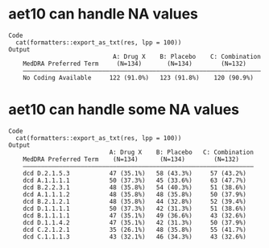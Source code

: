 # aet10 can handle NA values

    Code
      cat(formatters::export_as_txt(res, lpp = 100))
    Output
                                 A: Drug X    B: Placebo    C: Combination
        MedDRA Preferred Term     (N=134)       (N=134)        (N=132)    
        ——————————————————————————————————————————————————————————————————
        No Coding Available     122 (91.0%)   123 (91.8%)    120 (90.9%)  

# aet10 can handle some NA values

    Code
      cat(formatters::export_as_txt(res, lpp = 100))
    Output
                                A: Drug X    B: Placebo   C: Combination
        MedDRA Preferred Term    (N=134)      (N=134)        (N=132)    
        ————————————————————————————————————————————————————————————————
        dcd D.2.1.5.3           47 (35.1%)   58 (43.3%)     57 (43.2%)  
        dcd A.1.1.1.1           50 (37.3%)   45 (33.6%)     63 (47.7%)  
        dcd B.2.2.3.1           48 (35.8%)   54 (40.3%)     51 (38.6%)  
        dcd A.1.1.1.2           48 (35.8%)   48 (35.8%)     50 (37.9%)  
        dcd B.2.1.2.1           48 (35.8%)   44 (32.8%)     52 (39.4%)  
        dcd D.1.1.1.1           50 (37.3%)   42 (31.3%)     51 (38.6%)  
        dcd B.1.1.1.1           47 (35.1%)   49 (36.6%)     43 (32.6%)  
        dcd D.1.1.4.2           47 (35.1%)   42 (31.3%)     50 (37.9%)  
        dcd C.2.1.2.1           35 (26.1%)   48 (35.8%)     55 (41.7%)  
        dcd C.1.1.1.3           43 (32.1%)   46 (34.3%)     43 (32.6%)  

